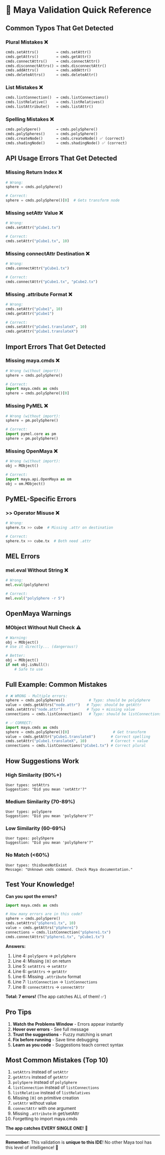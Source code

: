 # 🎯 Maya Validation Quick Reference

## Common Typos That Get Detected

### Plural Mistakes ❌
```python
cmds.setAttrs()        → cmds.setAttr()
cmds.getAttrs()        → cmds.getAttr()
cmds.connectAttrs()    → cmds.connectAttr()
cmds.disconnectAttrs() → cmds.disconnectAttr()
cmds.addAttrs()        → cmds.addAttr()
cmds.deleteAttrs()     → cmds.deleteAttr()
```

### List Mistakes ❌
```python
cmds.listConnection()  → cmds.listConnections()
cmds.listRelative()    → cmds.listRelatives()
cmds.listAttribute()   → cmds.listAttr()
```

### Spelling Mistakes ❌
```python
cmds.polySpere()       → cmds.polySphere()
cmds.polySpheres()     → cmds.polySphere()
cmds.createNode()      → cmds.createNode() ✅ (correct)
cmds.shadingNode()     → cmds.shadingNode() ✅ (correct)
```

## API Usage Errors That Get Detected

### Missing Return Index ❌
```python
# Wrong:
sphere = cmds.polySphere()

# Correct:
sphere = cmds.polySphere()[0]  # Gets transform node
```

### Missing setAttr Value ❌
```python
# Wrong:
cmds.setAttr("pCube1.tx")

# Correct:
cmds.setAttr("pCube1.tx", 10)
```

### Missing connectAttr Destination ❌
```python
# Wrong:
cmds.connectAttr("pCube1.tx")

# Correct:
cmds.connectAttr("pCube1.tx", "pCube2.tx")
```

### Missing .attribute Format ❌
```python
# Wrong:
cmds.setAttr("pCube1", 10)
cmds.getAttr("pCube1")

# Correct:
cmds.setAttr("pCube1.translateX", 10)
cmds.getAttr("pCube1.translateX")
```

## Import Errors That Get Detected

### Missing maya.cmds ❌
```python
# Wrong (without import):
sphere = cmds.polySphere()

# Correct:
import maya.cmds as cmds
sphere = cmds.polySphere()[0]
```

### Missing PyMEL ❌
```python
# Wrong (without import):
sphere = pm.polySphere()

# Correct:
import pymel.core as pm
sphere = pm.polySphere()
```

### Missing OpenMaya ❌
```python
# Wrong (without import):
obj = MObject()

# Correct:
import maya.api.OpenMaya as om
obj = om.MObject()
```

## PyMEL-Specific Errors

### >> Operator Misuse ❌
```python
# Wrong:
sphere.tx >> cube  # Missing .attr on destination

# Correct:
sphere.tx >> cube.tx  # Both need .attr
```

## MEL Errors

### mel.eval Without String ❌
```python
# Wrong:
mel.eval(polySphere)

# Correct:
mel.eval("polySphere -r 5")
```

## OpenMaya Warnings

### MObject Without Null Check ⚠️
```python
# Warning:
obj = MObject()
# Use it directly... (dangerous!)

# Better:
obj = MObject()
if not obj.isNull():
    # Safe to use
```

## Full Example: Common Mistakes

```python
# ❌ WRONG - Multiple errors:
sphere = cmds.polySpheres()           # Typo: should be polySphere
value = cmds.getAttrs("node.attr")   # Typo: should be getAttr
cmds.setAttrs("node.attr")           # Typo + missing value
connections = cmds.listConnection()   # Typo: should be listConnections

# ✅ CORRECT:
import maya.cmds as cmds
sphere = cmds.polySphere()[0]                    # Get transform
value = cmds.getAttr("pCube1.translateX")       # Correct spelling
cmds.setAttr("pCube1.translateX", 10)           # Correct + value
connections = cmds.listConnections("pCube1.tx") # Correct plural
```

## How Suggestions Work

### High Similarity (90%+)
```
User types: setAttrs
Suggestion: "Did you mean 'setAttr'?"
```

### Medium Similarity (70-89%)
```
User types: polySpere
Suggestion: "Did you mean 'polySphere'?"
```

### Low Similarity (60-69%)
```
User types: polyShpere
Suggestion: "Did you mean 'polySphere'?"
```

### No Match (<60%)
```
User types: thisDoesNotExist
Message: "Unknown cmds command. Check Maya documentation."
```

## Test Your Knowledge!

**Can you spot the errors?**

```python
import maya.cmds as cmds

# How many errors are in this code?
sphere = cmds.polySpere()
cmds.setAttrs("pSphere1.tx", 10)
value = cmds.getAttrs("pSphere1")
connections = cmds.listConnection("pSphere1.tx")
cmds.connectAttrs("pSphere1.tx", "pCube1.tx")
```

**Answers:**
1. Line 4: `polySpere` → `polySphere`
2. Line 4: Missing `[0]` on return
3. Line 5: `setAttrs` → `setAttr`
4. Line 6: `getAttrs` → `getAttr`
5. Line 6: Missing `.attribute` format
6. Line 7: `listConnection` → `listConnections`
7. Line 8: `connectAttrs` → `connectAttr`

**Total: 7 errors!** (The app catches ALL of them! ✅)

## Pro Tips

1. **Watch the Problems Window** - Errors appear instantly
2. **Hover over errors** - See full message
3. **Trust the suggestions** - Fuzzy matching is smart
4. **Fix before running** - Save time debugging
5. **Learn as you code** - Suggestions teach correct syntax

## Most Common Mistakes (Top 10)

1. `setAttrs` instead of `setAttr`
2. `getAttrs` instead of `getAttr`
3. `polySpere` instead of `polySphere`
4. `listConnection` instead of `listConnections`
5. `listRelative` instead of `listRelatives`
6. Missing `[0]` on primitive creation
7. `setAttr` without value
8. `connectAttr` with one argument
9. Missing `.attribute` in get/setAttr
10. Forgetting to import maya.cmds

**The app catches EVERY SINGLE ONE!** 🎯

---

**Remember:** This validation is **unique to this IDE**! No other Maya tool has this level of intelligence! 🚀
